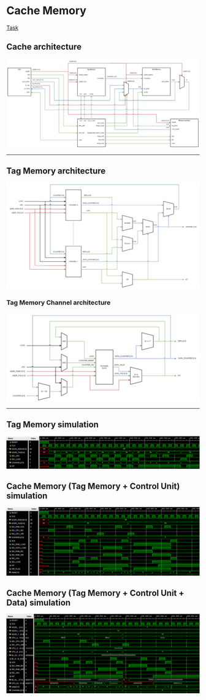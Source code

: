 # Cache Memory
[Task](/cache-memory/docs/cache-memory.pdf)

## Cache architecture
![](/cache-memory/docs/images/cache/cache-memory-cache-arch.png)
___
## Tag Memory architecture
![](/cache-memory/docs/images/cache/cache-memory-tag-memory-arch.png)
### Tag Memory Channel architecture
![](/cache-memory/docs/images/cache/cache-memory-tag-memory-channel-arch.png)
___
## Tag Memory simulation
![](/cache-memory/docs/images/simulations/cache-tag-memory.png)

## Cache Memory (Tag Memory + Control Unit) simulation
![](/cache-memory/docs/images/simulations/cache-with-control-unit.png)

## Cache Memory (Tag Memory + Control Unit + Data) simulation
![](/cache-memory/docs/images/simulations/cache-with-data.png)
